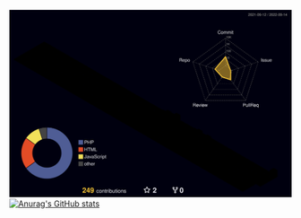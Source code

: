 ![](./profile-3d-contrib/profile-night-rainbow.svg)
[![Anurag's GitHub stats](https://github-readme-stats.vercel.app/api?username=qindroid)](https://github.com/anuraghazra/github-readme-stats)
